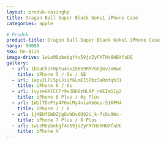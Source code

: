 ```yaml
---
layout: produk-casinghp
title: Dragon Ball Super Black Goku1 iPhone Case
categories: apple

# Produk
product-title: Dragon Ball Super Black Goku1 iPhone Case
harga: 90000
sku: hn-4119
image-drive: 1wLeM8pbebgf4c59joZyFXTHo6HBXfaDE
gallery:
  - url: 1bGuChsFHpTu4svZD6S9RR7GDjmvzxHwe
    title: iPhone 5 / 5s / SE
  - url: 1epv2LFL5plJiVf6LmE157bz3aRmfqh31
    title: iPhone 6 / 6s
  - url: 1vyzeHXICCPr9x3Bb8zHL9P_nWEIm51g2
    title: iPhone 6 Plus / 6s Plus
  - url: 1WilTDnPtp4F6mlMy4nlaKbGeu-51KPH4
    title: iPhone 7 / 8
  - url: 1jMBUfSWDZjgDuWDv0Q92U_k-fcDu9Wc-
    title: iPhone 7 Plus / 8 Plus
  - url: 1wLeM8pbebgf4c59joZyFXTHo6HBXfaDE
    title: iPhone X
---
```

